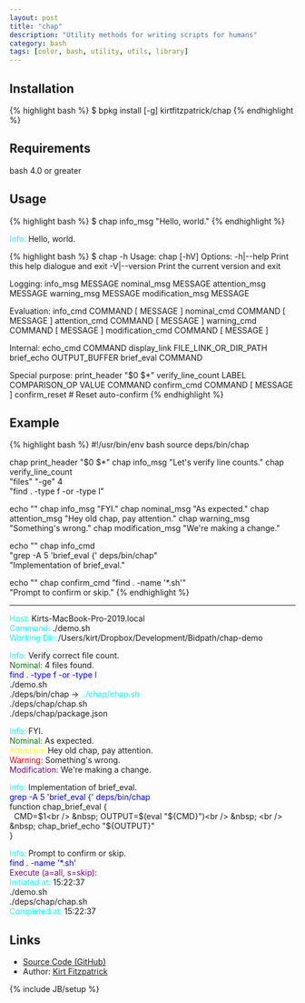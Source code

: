 ```yaml
---
layout: post
title: "chap"
description: "Utility methods for writing scripts for humans"
category: bash
tags: [color, bash, utility, utils, library]
---
```


## Installation

{% highlight bash %}
$ bpkg install [-g] kirtfitzpatrick/chap
{% endhighlight %}

## Requirements

bash 4.0 or greater

## Usage

{% highlight bash %}
$ chap info_msg "Hello, world."
{% endhighlight %}

<span style="color:cyan">Info:</span> Hello, world.

{% highlight bash %}
$ chap -h
Usage:
  chap [-hV]
Options:
  -h|--help      Print this help dialogue and exit
  -V|--version   Print the current version and exit

Logging:
  info_msg           MESSAGE
  nominal_msg        MESSAGE
  attention_msg      MESSAGE
  warning_msg        MESSAGE
  modification_msg   MESSAGE

Evaluation:
  info_cmd           COMMAND [ MESSAGE ]
  nominal_cmd        COMMAND [ MESSAGE ]
  attention_cmd      COMMAND [ MESSAGE ]
  warning_cmd        COMMAND [ MESSAGE ]
  modification_cmd   COMMAND [ MESSAGE ]

Internal:
  echo_cmd           COMMAND
  display_link       FILE_LINK_OR_DIR_PATH
  brief_echo         OUTPUT_BUFFER
  brief_eval         COMMAND

Special purpose:
  print_header       "$0 $*"
  verify_line_count  LABEL COMPARISON_OP VALUE COMMAND
  confirm_cmd        COMMAND [ MESSAGE ]
  confirm_reset      # Reset auto-confirm
{% endhighlight %}

## Example

{% highlight bash %}
#!/usr/bin/env bash
source deps/bin/chap

chap print_header "$0 $*"
chap info_msg "Let's verify line counts."
chap verify_line_count \
  "files" "-ge" 4 \
  "find . -type f -or -type l"

echo ""
chap info_msg "FYI."
chap nominal_msg "As expected."
chap attention_msg "Hey old chap, pay attention."
chap warning_msg "Something's wrong."
chap modification_msg "We're making a change."

echo ""
chap info_cmd \
  "grep -A 5 'brief_eval {' deps/bin/chap" \
  "Implementation of brief_eval."

echo ""
chap confirm_cmd "find . -name '*.sh'" \
  "Prompt to confirm or skip."
{% endhighlight %}

---
<span style="color:cyan">Host:</span>        Kirts-MacBook-Pro-2019.local<br />
<span style="color:cyan">Command:</span>     ./demo.sh <br />
<span style="color:cyan">Working Dir:</span> /Users/kirt/Dropbox/Development/Bidpath/chap-demo<br />

<span style="color:cyan">Info:</span> Verify correct file count. <br />
<span style="color:green">Nominal:</span> 4 files found. <br />
<span style="color:blue">find . -type f -or -type l</span><br />
./demo.sh<br />
./deps/bin/chap -> <span style="color:cyan">../chap/chap.sh</span><br />
./deps/chap/chap.sh<br />
./deps/chap/package.json<br />

<span style="color:cyan">Info:</span> FYI.<br />
<span style="color:green">Nominal:</span> As expected.<br />
<span style="color:yellow">Attention:</span> Hey old chap, pay attention.<br />
<span style="color:red">Warning:</span> Something's wrong.<br />
<span style="color:purple">Modification:</span> We're making a change.<br />

<span style="color:cyan">Info:</span> Implementation of brief_eval.<br />
<span style="color:blue">grep -A 5 'brief_eval {' deps/bin/chap</span><br />
function chap_brief_eval {<br />
&nbsp; CMD=$1<br />
&nbsp; OUTPUT=$(eval "${CMD}")<br />
&nbsp; <br />
&nbsp; chap_brief_echo "${OUTPUT}"<br />
}<br />

<span style="color:cyan">Info:</span> Prompt to confirm or skip.<br />
<span style="color:blue">find . -name '*.sh'</span><br />
<span style="color:purple">Execute (a=all, s=skip):</span> <br />
<span style="color:cyan">Initiated at:</span> 15:22:37<br />
./demo.sh<br />
./deps/chap/chap.sh<br />
<span style="color:cyan">Completed at:</span> 15:22:37<br />

## Links

* [Source Code (GitHub)](https://github.com/kirtfitzpatrick/chap)
* Author: [Kirt Fitzpatrick](https://twitter.com/KirtFitzpatrick)

{% include JB/setup %}
